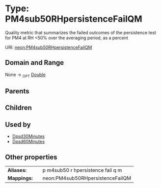 
# Type: PM4sub50RHpersistenceFailQM


Quality metric that summarizes  the failed outcomes of the persistence test for PM4 at RH <50% over the averaging period, as a percent

URI: [neon:PM4sub50RHpersistenceFailQM](https://data.neonscience.org/PM4sub50RHpersistenceFailQM)


## Domain and Range

None ->  <sub>OPT</sub> [Double](types/Double.md)

## Parents


## Children


## Used by

 * [Dpsd30Minutes](Dpsd30Minutes.md)
 * [Dpsd60Minutes](Dpsd60Minutes.md)

## Other properties

|  |  |  |
| --- | --- | --- |
| **Aliases:** | | p m4sub50 r hpersistence fail q m |
| **Mappings:** | | neon:PM4sub50RHpersistenceFailQM |

